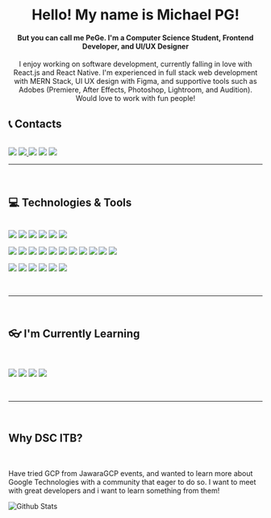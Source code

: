 <h1 align="center">Hello! My name is Michael PG!</h1>
<h4 align="center">But you can call me PeGe. I'm a Computer Science Student, Frontend Developer, and UI/UX Designer</h4>

<p align="center">I enjoy working on software development, currently falling in love with React.js and React Native. I'm experienced in full stack web development with MERN Stack, UI UX design with Figma, and supportive tools such as Adobes (Premiere, After Effects, Photoshop, Lightroom, and Audition). Would love to work with fun people!</p>

## 📞 Contacts

<br/>
<a href="https://www.linkedin.com/in/michael-pg-49a050195/"><img src="https://img.shields.io/badge/-michael--pg-blue?style=flat-square&logo=Linkedin&logoColor=white/"></a>
<a href="https://instagram.com/michael_pege"><img src="https://img.shields.io/badge/-michael__pege-333333?style=flat-square&logo=instagram&logoColor=white/">
<a href="mailto: mpg066@gmail.com"><img src="https://img.shields.io/badge/-mpg066@gmail.com-f6f6f6?style=flat-square&logo=Gmail&logoColor=white/"></a>
<a href="https://www.youtube.com/channel/UC3GSuCViF23kyiaQfHM7cUA?view_as=subscriber"><img src="https://img.shields.io/badge/-Michael Pege-ad2e1a?style=flat-square&logo=Youtube&logoColor=white/"></a>
<a href="wwww.michaelpege.com"><img src="https://img.shields.io/badge/-michaelpege.com-333333?style=flat-square&logo=Website&logoColor=white/"></a>
<br/>

---
<br/>

## 💻 Technologies & Tools

<p>
<br/>
<img src="https://img.shields.io/badge/-React-333333?style=flat-square&logo=react">
<img src="https://img.shields.io/badge/-React Native-333333?style=flat-square&logo=react">
<img src="https://img.shields.io/badge/-JavaScript-333333?style=flat-square&logo=javascript">
<img src="https://img.shields.io/badge/-HTML5-333333?style=flat-square&logo=html5">
<img src="https://img.shields.io/badge/-CSS3-333333?style=flat-square&logo=css3">
<img src="https://img.shields.io/badge/-Sass-333333?style=flat-square&logo=Sass">
</p>
<p>
<img src="https://img.shields.io/badge/-Nodejs-333333?style=flat-square&logo=Node.js">
<img src="https://img.shields.io/badge/-Nextjs-333333?style=flat-square&logo=Next.js">
<img src="https://img.shields.io/badge/-MongoDB-333333?style=flat-square&logo=mongodb">
<img src="https://img.shields.io/badge/-Python-333333?style=flat-square&logo=Python">
<img src="https://img.shields.io/badge/-PHP-333333?style=flat-square&logo=php">
<img src="https://img.shields.io/badge/-C-333333?style=flat-square&logo=C">
<img src="https://img.shields.io/badge/-C++-333333?style=flat-square&logo=cpp">
<img src="https://img.shields.io/badge/-MySQL-333333?style=flat-square&logo=mysql">
<img src="https://img.shields.io/badge/-Git-333333?style=flat-square&logo=git">
<img src="https://img.shields.io/badge/-Netlify-333333?style=flat-square&logo=netlify">
<img src="https://img.shields.io/badge/-Heroku-333333?style=flat-square&logo=heroku">
</p>
<p>
<img src="https://img.shields.io/badge/-Photoshop-333333?style=flat-square&logo=adobe-photoshop">
<img src="https://img.shields.io/badge/-After Effects-333333?style=flat-square&logo=adobe-after-effects">
<img src="https://img.shields.io/badge/-Lightroom-333333?style=flat-square&logo=adobe-lightroom-cc">
<img src="https://img.shields.io/badge/-Audition-333333?style=flat-square&logo=adobe-audition">
<img src="https://img.shields.io/badge/-Premiere Pro-333333?style=flat-square&logo=adobe-premiere-pro">
<img src="https://img.shields.io/badge/-Figma-333333?style=flat-square&logo=figma">
</p>
<br/>

---
<br/>

## 👓 I'm Currently Learning
<br/>
<p>
<img src="https://img.shields.io/badge/-Gatsby.js-333333?style=flat-square&logo=gatsby"/>
<img src="https://img.shields.io/badge/-Graphql-333333?style=flat-square&logo=graphql"/>
<img src="https://img.shields.io/badge/-TensorFlow-333333?style=flat-square&logo=tensorflow"/>
<img src="https://img.shields.io/badge/-WebRTC-333333?style=flat-square&logo=webrtc"/>
</p>
<br/>

---
<br/>

## Why DSC ITB?
<br/>
<p>Have tried GCP from JawaraGCP events, and wanted to learn more about Google Technologies with a community that eager to do so. I want to meet with great developers and i want to learn something from them! </p>

![Github Stats](https://github-readme-stats.vercel.app/api?username=michaelpege&count_private=true&theme=react&show_icons=true&include_all_commits=true)


<!--
**michaelpege/michaelpege** is a ✨ _special_ ✨ repository because its `README.md` (this file) appears on your GitHub profile.

Here are some ideas to get you started:

- 🔭 I’m currently working on ...
- 🌱 I’m currently learning ...
- 👯 I’m looking to collaborate on ...
- 🤔 I’m looking for help with ...
- 💬 Ask me about ...
- 📫 How to reach me: ...
- 😄 Pronouns: ...
- ⚡ Fun fact: ...
-->
